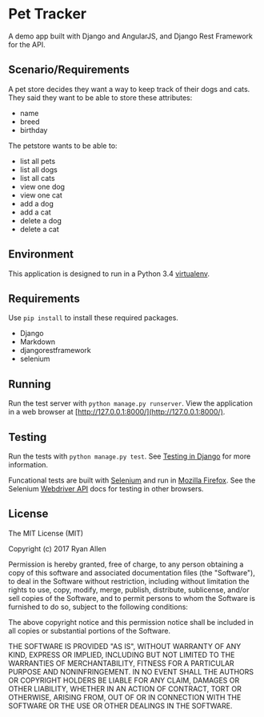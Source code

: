 # Pet Tracker

A demo app built with Django and AngularJS, and Django Rest Framework for the API.

## Scenario/Requirements

A pet store decides they want a way to keep track of their dogs and cats.
They said they want to be able to store these attributes:

* name
* breed
* birthday

The petstore wants to be able to:

* list all pets
* list all dogs
* list all cats
* view one dog
* view one cat
* add a dog
* add a cat
* delete a dog
* delete a cat

## Environment

This application is designed to run in a Python 3.4
[virtualenv](https://virtualenv.pypa.io/en/latest/).

## Requirements

Use `pip install` to install these required packages.

* Django
* Markdown
* djangorestframework
* selenium

## Running

Run the test server with `python manage.py runserver`. View the application in
a web browser at [http://127.0.0.1:8000/](http://127.0.0.1:8000/).

## Testing

Run the tests with `python manage.py test`. See
[Testing in Django](https://docs.djangoproject.com/en/1.8/topics/testing/) for
more information.

Funcational tests are built with
[Selenium](https://selenium-python.readthedocs.org/) and run in
[Mozilla Firefox](https://www.mozilla.org/en-US/firefox/products/). See the
Selenium [Webdriver API](https://selenium-python.readthedocs.org/api.html) docs
for testing in other browsers.

## License

The MIT License (MIT)

Copyright (c) 2017 Ryan Allen

Permission is hereby granted, free of charge, to any person obtaining a copy of this software and associated documentation files (the "Software"), to deal in the Software without restriction, including without limitation the rights to use, copy, modify, merge, publish, distribute, sublicense, and/or sell copies of the Software, and to permit persons to whom the Software is furnished to do so, subject to the following conditions:

The above copyright notice and this permission notice shall be included in all copies or substantial portions of the Software.

THE SOFTWARE IS PROVIDED "AS IS", WITHOUT WARRANTY OF ANY KIND, EXPRESS OR IMPLIED, INCLUDING BUT NOT LIMITED TO THE WARRANTIES OF MERCHANTABILITY, FITNESS FOR A PARTICULAR PURPOSE AND NONINFRINGEMENT. IN NO EVENT SHALL THE AUTHORS OR COPYRIGHT HOLDERS BE LIABLE FOR ANY CLAIM, DAMAGES OR OTHER LIABILITY, WHETHER IN AN ACTION OF CONTRACT, TORT OR OTHERWISE, ARISING FROM, OUT OF OR IN CONNECTION WITH THE SOFTWARE OR THE USE OR OTHER DEALINGS IN THE SOFTWARE.
